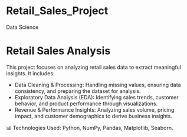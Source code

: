 # Retail_Sales_Project
Data Science

# Retail Sales Analysis  

This project focuses on analyzing retail sales data to extract meaningful insights. It includes:  

- Data Cleaning & Processing: Handling missing values, ensuring data consistency, and preparing the dataset for analysis.  
- Exploratory Data Analysis (EDA): Identifying sales trends, customer behavior, and product performance through visualizations.  
- Revenue & Performance Insights: Analyzing sales volume, pricing impact, and customer demographics to derive business insights.  

📊 Technologies Used: Python, NumPy, Pandas, Matplotlib, Seaborn.
